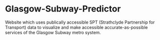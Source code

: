 # Glasgow-Subway-Predictor
Website which uses publically accessible SPT (Strathclyde Partnership for Transport) data to visualize and make accessible accurate-as-possible services of the Glasgow Subway metro system.
